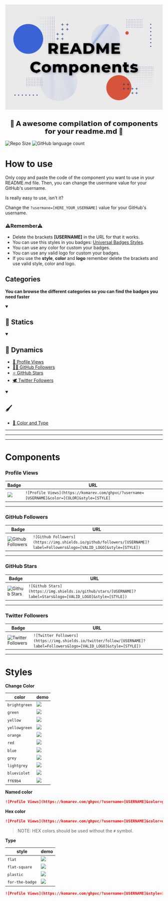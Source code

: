 <p align="center">
  <img src="https://raw.githubusercontent.com/FabianHMzz/readme-components/main/assets/RC.png" alt="README Components">
</p>
<h2 align="center">🎉 𝗔 𝗮𝘄𝗲𝘀𝗼𝗺𝗲 𝗰𝗼𝗺𝗽𝗶𝗹𝗮𝘁𝗶𝗼𝗻 𝗼𝗳 𝗰𝗼𝗺𝗽𝗼𝗻𝗲𝗻𝘁𝘀 𝗳𝗼𝗿 𝘆𝗼𝘂𝗿 𝗿𝗲𝗮𝗱𝗺𝗲.𝗺𝗱 🎉</h2>

![Repo Size](https://img.shields.io/github/repo-size/FabianHMzz/readme-components?color=burlywood&logo=github&style=for-the-badge)
![GitHub language count](https://img.shields.io/github/languages/count/FabianHMzz/readme-components?color=burlywood&logo=astro&logoColor=white&style=for-the-badge)

# How to use
Only copy and paste the code of the component you want to use in your README.md file. Then, you can change the usermane value for your GitHub's username.

Is really easy to use, isn't it?

Change the <code>?usermane=[HERE_YOUR_USERNAME]</code> value for your GitHub's username.

### ⚠**Remember**⚠ 

- Delete the brackets **[USERNAME]** in the URL for that it works.
- You can use this styles in you badges: <a href="https://github.com/FabianHMzz/readme-components#styles">Universal Badges Styles</a>.
- You can use any color for custom your badges.
- You can use any valid logo for custom your badges.
- If you use the **style**, **color** and **logo** remember delete the brackets and use valid style, color and logo.

## Categories

**You can browse the different categories so you can find the badges you need faster**

<details open> 
  <summary><h2>🔷 Statics</h2></summary>


</details>

<details open> 
  <summary><h2>💫 Dynamics</h2></summary>
  
  - [👀 Profile Views](https://github.com/FabianHMzz/readme-components#profile-views)
  - [👨‍💻 GitHub Followers](https://github.com/FabianHMzz/readme-components#github-followers)
  - [⭐ GitHub Stars](https://github.com/FabianHMzz/readme-components#github-stars)
  - [🕊 Twitter Followers](https://github.com/FabianHMzz/readme-components#twitter-followers)
  
</details>

<details open> 
  <summary><h2>🖌</h2></summary>
  
  - [🎨 Color and Type](https://github.com/FabianHMzz/readme-components/blob/main/README.md#styles)
  
</details>



<!-- Components start -->

---
---
---

# Components

### Profile Views

| Badge | URL |
|-------|-----|
| <img height="25px" src="https://komarev.com/ghpvc/?username=FabianHMzz&style=for-the-badge"> | `![Profile Views](https://komarev.com/ghpvc/?username=[USERNAME]&color=[COLOR]&style=[STYLE]`|

---

### GitHub Followers

| Badge | URL |
|-------|-----|
| ![Github Followers](https://img.shields.io/github/followers/midudev?label=Followers&logo=GitHub&style=for-the-badge) | `![Github Followers](https://img.shields.io/github/followers/[USERNAME]?label=Followers&logo=[VALID_LOGO]&style=[STYLE])` |

---

### GitHub Stars

| Badge | URL |
|-------|-----|
| ![Github Stars](https://img.shields.io/github/stars/midudev?label=Stars&logo=GitHub&style=for-the-badge) | `![Github Stars](https://img.shields.io/github/stars/[USERNAME]?label=Stars&logo=[VALID_LOGO]&style=[STYLE])`|

---

### Twitter Followers

| Badge | URL |
|-------|-----|
| ![Twitter Followers](https://img.shields.io/twitter/follow/FabianHMz_?label=Twitter&logo=twitter&style=for-the-badge&color=blue) | `![Twitter Followers](https://img.shields.io/twitter/follow/[USERNAME]?label=Followers&logo=[VALID_LOGO]&style=[STYLE])`|

---

# Styles

**Change Color**

| color | demo |
| ----- | ---- |
| `brightgreen` | ![](https://img.shields.io/static/v1?label=Profile+views&message=1234567890&color=brightgreen) |
| `green` | ![](https://img.shields.io/static/v1?label=Profile+views&message=1234567890&color=green) |
| `yellow` | ![](https://img.shields.io/static/v1?label=Profile+views&message=1234567890&color=yellow) |
| `yellowgreen` | ![](https://img.shields.io/static/v1?label=Profile+views&message=1234567890&color=yellowgreen) |
| `orange` | ![](https://img.shields.io/static/v1?label=Profile+views&message=1234567890&color=orange) |
| `red` | ![](https://img.shields.io/static/v1?label=Profile+views&message=1234567890&color=red) |
| `blue` | ![](https://img.shields.io/static/v1?label=Profile+views&message=1234567890&color=blue) |
| `grey` | ![](https://img.shields.io/static/v1?label=Profile+views&message=1234567890&color=grey) |
| `lightgrey` | ![](https://img.shields.io/static/v1?label=Profile+views&message=1234567890&color=lightgrey) |
| `blueviolet` | ![](https://img.shields.io/static/v1?label=Profile+views&message=1234567890&color=blueviolet) |
| `ff69b4` | ![](https://img.shields.io/static/v1?label=Profile+views&message=1234567890&color=ff69b4) |

**Named color**

```Markdown
![Profile Views](https://komarev.com/ghpvc/?username=[USERNAME]&color=green)
```

**Hex color**

```Markdown
![Profile Views](https://komarev.com/ghpvc/?username=[USERNAME]&color=dc143c)
```

>NOTE: HEX colors should be used without the `#` symbol.

**Type**

| style | demo |
| ----- | ---- |
| `flat` | ![](https://img.shields.io/static/v1?label=Profile+views&message=1234567890&color=007ec6&style=flat) |
| `flat-square` | ![](https://img.shields.io/static/v1?label=Profile+views&message=1234567890&color=007ec6&style=flat-square) |
| `plastic` | ![](https://img.shields.io/static/v1?label=Profile+views&message=1234567890&color=007ec6&style=plastic) |
| `for-the-badge` | ![](https://img.shields.io/static/v1?label=Profile+views&message=1234567890&color=007ec6&style=for-the-badge) |

```Markdown
![Profile Views](https://komarev.com/ghpvc/?username=[USERNAME]&style=[STYLE])
```


